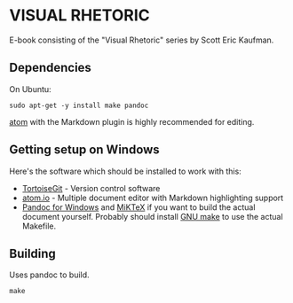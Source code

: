 # VISUAL RHETORIC

E-book consisting of the "Visual Rhetoric" series by Scott Eric Kaufman.

## Dependencies

On Ubuntu:

```
sudo apt-get -y install make pandoc
```

[atom](http://atom.io) with the Markdown plugin is highly recommended for editing.

## Getting setup on Windows

Here's the software which should be installed to work with this:

 * [TortoiseGit](http://download.tortoisegit.org/tgit/1.8.12.0/TortoiseGit-1.8.12.0-64bit.msi) - Version control software
 * [atom.io](https://atom.io/download/windows) - Multiple document editor with Markdown highlighting support
 * [Pandoc for Windows](https://github.com/jgm/pandoc/releases/download/1.13.2/pandoc-1.13.2-windows.msi) and [MiKTeX](http://mirrors.ctan.org/systems/win32/miktex/setup/basic-miktex-2.9.5105.exe) if you want to build the actual document yourself. Probably should install [GNU make](http://gnuwin32.sourceforge.net/downlinks/make.php) to use the actual Makefile.

## Building

Uses pandoc to build.

```make```

